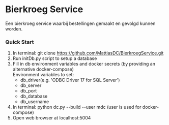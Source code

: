 # Bierkroeg Service
Een bierkroeg service waarbij bestellingen gemaakt en gevolgd kunnen worden.

### Quick Start

1) In terminal: git clone https://github.com/MattiasDC/BierkroegService.git
2) Run initDb.py script to setup a database
3) Fill in db environment variables and docker secrets (by providing an alternative docker-compose)\
Environment variables to set:
    - db_driver(e.g. 'ODBC Driver 17 for SQL Server')
    - db_server
    - db_port
    - db_database
    - db_username
4) In terminal: python dc.py --build --user mdc (user is used for docker-compose)
6) Open web browser at localhost:5004
